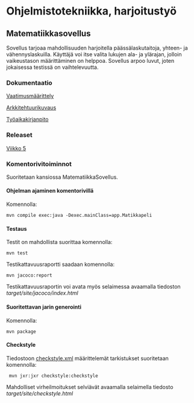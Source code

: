 
# Ohjelmistotekniikka, harjoitustyö

## Matematiikkasovellus

Sovellus tarjoaa mahdollisuuden harjoitella päässälaskutaitoja, yhteen- ja vähennyslaskuilla.
Käyttäjä voi itse valita lukujen ala- ja ylärajan, jolloin vaikeustason määrittäminen on helppoa.
Sovellus arpoo luvut, joten jokaisessa testissä on vaihtelevuutta.

### Dokumentaatio

[Vaatimusmäärittely](dokumentointi/vaatimusmäärittely.md)

[Arkkitehtuurikuvaus](dokumentointi/arkkitehtuuri.md)

[Työaikakirjanpito](dokumentointi/tuntikirjanpito.md)

### Releaset

[Viikko 5](https://github.com/heiniauvinen/ot-harjoitustyo/releases/tag/Viikko5)

### Komentorivitoiminnot

Suoritetaan kansiossa MatematiikkaSovellus.

#### Ohjelman ajaminen komentorivillä

Komennolla:

```
mvn compile exec:java -Dexec.mainClass=app.Matikkapeli
```


#### Testaus

Testit on mahdollista suorittaa komennolla:

```
mvn test
```
Testikattavuusraportti saadaan komennolla:

```
mvn jacoco:report
```

Testikattavuusraportin voi avata myös selaimessa avaamalla tiedoston _target/site/jacoco/index.html_

#### Suoritettavan jarin generointi

Komennolla:

```
mvn package
```

#### Checkstyle

Tiedostoon [checkstyle.xml](MatematiikkaSovellus/checkstyle.xml) määrittelemät tarkistukset suoritetaan komennolla:

```
 mvn jxr:jxr checkstyle:checkstyle
```

Mahdolliset virheilmoitukset selviävät avaamalla selaimella tiedosto _target/site/checkstyle.html_










  


